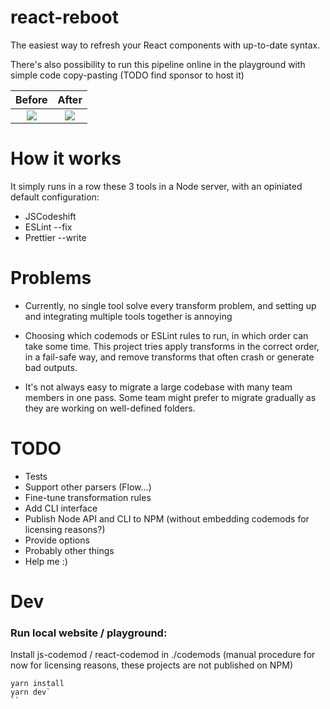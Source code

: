 # react-reboot

The easiest way to refresh your React components with up-to-date syntax.

There's also possibility to run this pipeline online in the playground with simple code copy-pasting (TODO find sponsor to host it)

Before                     |  After
:-------------------------:|:-------------------------:
<img src="https://user-images.githubusercontent.com/749374/32229250-ab512306-be50-11e7-842c-f466668ee1bd.png">  |  <img src="https://user-images.githubusercontent.com/749374/32229268-b5095698-be50-11e7-9218-e40e429a02da.png" >

# How it works

It simply runs in a row these 3 tools in a Node server, with an opiniated default configuration:

- JSCodeshift
- ESLint --fix
- Prettier --write

# Problems

- Currently, no single tool solve every transform problem, and setting up and integrating multiple tools together is annoying

- Choosing which codemods or ESLint rules to run, in which order can take some time. This project tries apply transforms in the correct order, in a fail-safe way, and remove transforms that often crash or generate bad outputs.

- It's not always easy to migrate a large codebase with many team members in one pass. Some team might prefer to migrate gradually as they are working on well-defined folders.


# TODO

- Tests
- Support other parsers (Flow...)
- Fine-tune transformation rules
- Add CLI interface
- Publish Node API and CLI to NPM (without embedding codemods for licensing reasons?)
- Provide options
- Probably other things
- Help me :)

# Dev

### Run local website / playground:

Install js-codemod / react-codemod in ./codemods (manual procedure for now for licensing reasons, these projects are not published on NPM)

```
yarn install
yarn dev`
``


